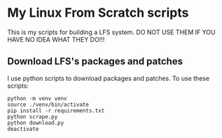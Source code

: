 # My Linux From Scratch scripts

This is my scripts for building a LFS system.
DO NOT USE THEM IF YOU HAVE NO IDEA WHAT THEY DO!!!

## Download LFS's packages and patches

I use python scripts to download packages and patches. To use these scripts:

    python -m venv venv
    source ./venv/bin/activate
    pip install -r requirements.txt
    python scrape.py
    python download.py
    deactivate


